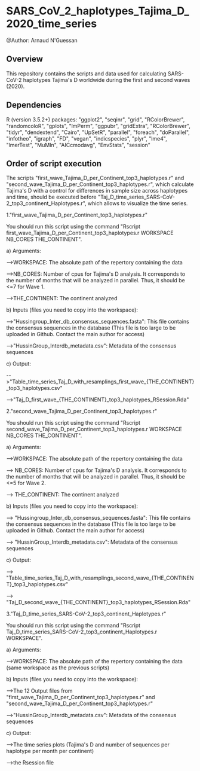 # SARS_CoV_2_haplotypes_Tajima_D_2020_time_series
@Author: Arnaud N'Guessan

## Overview
This repository contains the scripts and data used for calculating SARS-CoV-2 haplotypes Tajima's D worldwide during the first and second waves (2020). 

## Dependencies
R (version 3.5.2+) packages: "ggplot2", "seqinr", "grid", "RColorBrewer", "randomcoloR", "gplots", "lmPerm", "ggpubr", "gridExtra", "RColorBrewer", "tidyr", "dendextend", "Cairo", "UpSetR", "parallel", "foreach", "doParallel", "infotheo", "igraph", "FD", "vegan", "indicspecies", "plyr", "lme4", "lmerTest", "MuMIn", "AICcmodavg", "EnvStats", "session"

## Order of script execution
The scripts "first_wave_Tajima_D_per_Continent_top3_haplotypes.r" and "second_wave_Tajima_D_per_Continent_top3_haplotypes.r", which calculate Tajima's D with a control for differences in sample size across haplotypes and time, should be executed before "Taj_D_time_series_SARS-CoV-2_top3_continent_Haplotypes.r", which allows to visualize the time series. 

1."first_wave_Tajima_D_per_Continent_top3_haplotypes.r"

You should run this script using the command "Rscript first_wave_Tajima_D_per_Continent_top3_haplotypes.r WORKSPACE NB_CORES THE_CONTINENT".


a) Arguments:


-->WORKSPACE: The absolute path of the repertory containing the data 


-->NB_CORES: Number of cpus for Tajima's D analysis. It corresponds to the number of months that will be analyzed in parallel. Thus, it should be <=7 for Wave 1.


-->THE_CONTINENT: The continent analyzed


b) Inputs (files you need to copy into the workspace): 


-->"Hussingroup_Inter_db_consensus_sequences.fasta": This file contains the consensus sequences in the database (This file is too large to be uploaded in Github. Contact the main author for access)


-->"HussinGroup_Interdb_metadata.csv": Metadata of the consensus sequences


c) Output: 


-->"Table_time_series_Taj_D_with_resamplings_first_wave_{THE_CONTINENT}_top3_haplotypes.csv"


-->"Taj_D_first_wave_{THE_CONTINENT}_top3_haplotypes_RSession.Rda"

2."second_wave_Tajima_D_per_Continent_top3_haplotypes.r"

You should run this script using the command "Rscript second_wave_Tajima_D_per_Continent_top3_haplotypes.r WORKSPACE NB_CORES THE_CONTINENT".

a) Arguments:

-->WORKSPACE: The absolute path of the repertory containing the data 

--> NB_CORES: Number of cpus for Tajima's D analysis. It corresponds to the number of months that will be analyzed in parallel. Thus, it should be <=5 for Wave 2.

--> THE_CONTINENT: The continent analyzed


b) Inputs (files you need to copy into the workspace): 

--> "Hussingroup_Inter_db_consensus_sequences.fasta": This file contains the consensus sequences in the database (This file is too large to be uploaded in Github. Contact the main author for access)

--> "HussinGroup_Interdb_metadata.csv": Metadata of the consensus sequences

c) Output: 

--> "Table_time_series_Taj_D_with_resamplings_second_wave_{THE_CONTINENT}_top3_haplotypes.csv" 

--> "Taj_D_second_wave_{THE_CONTINENT}_top3_haplotypes_RSession.Rda"

3."Taj_D_time_series_SARS-CoV-2_top3_continent_Haplotypes.r"

You should run this script using the command "Rscript Taj_D_time_series_SARS-CoV-2_top3_continent_Haplotypes.r WORKSPACE".

a) Arguments:

-->WORKSPACE: The absolute path of the repertory containing the data (same workspace as the previous scripts)

b) Inputs (files you need to copy into the workspace): 

-->The 12 Output files from "first_wave_Tajima_D_per_Continent_top3_haplotypes.r" and "second_wave_Tajima_D_per_Continent_top3_haplotypes.r"

-->"HussinGroup_Interdb_metadata.csv": Metadata of the consensus sequences

c) Output: 

-->The time series plots (Tajima's D and number of sequences per haplotype per month per continent)

-->the Rsession file
